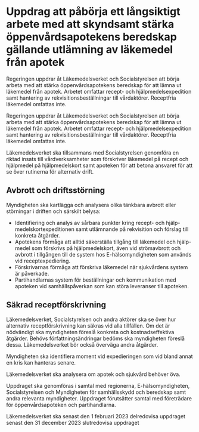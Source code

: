 # Uppdrag att påbörja ett långsiktigt arbete med att skyndsamt stärka öppenvårdsapotekens beredskap gällande utlämning av läkemedel från apotek

Regeringen uppdrar åt Läkemedelsverket och Socialstyrelsen att börja arbeta med att stärka öppenvårdsapotekens beredskap för att lämna ut läkemedel från apotek. Arbetet omfattar recept- och hjälpmedelsexpedition samt hantering av rekvisitionsbeställningar till vårdaktörer. Receptfria läkemedel omfattas inte.

Regeringen uppdrar åt Läkemedelsverket och Socialstyrelsen att börja arbeta med att stärka öppenvårdsapotekens beredskap för att lämna ut läkemedel från apotek. Arbetet omfattar recept- och hjälpmedelsexpedition samt hantering av rekvisitionsbeställningar till vårdaktörer. Receptfria läkemedel omfattas inte.

Läkemedelsverket ska tillsammans med Socialstyrelsen genomföra en riktad insats till vårdverksamheter som förskriver läkemedel på recept och hjälpmedel på hjälpmedelskort samt apoteken för att betona ansvaret för att se över rutinerna för alternativ drift.

## Avbrott och driftsstörning

Myndigheten ska kartlägga och analysera olika tänkbara avbrott eller störningar i driften och särskilt belysa:

* Identifiering och analys av sårbara punkter kring recept- och hjälp-medelskortexpeditionen samt utlämnande på rekvisition och förslag till konkreta åtgärder.
* Apotekens förmåga att alltid säkerställa tillgång till läkemedel och hjälp-medel som förskrivs på hjälpmedelskort, även vid strömavbrott och avbrott i tillgången till de system hos E-hälsomyndigheten som används vid receptexpediering.
* Förskrivarnas förmåga att förskriva läkemedel när sjukvårdens system är påverkade.
* Partihandlarnas system för beställningar och kommunikation med apoteken vid samhällspåverkan som kan störa leveranser till apoteken.

## Säkrad receptförskrivning

Läkemedelsverket, Socialstyrelsen och andra aktörer ska se över hur alternativ receptförskrivning kan säkras vid alla tillfällen. Om det är nödvändigt ska myndigheten föreslå konkreta och kostnadseffektiva åtgärder. Behövs författningsändringar bedöms ska myndigheten föreslå dessa. Läkemedelsverket bör också överväga andra åtgärder.

Myndigheten ska identifiera moment vid expedieringen som vid bland annat en kris kan hanteras senare.

Läkemedelsverket ska analysera om apotek och sjukvård behöver öva.

Uppdraget ska genomföras i samtal med regionerna, E-hälsomyndigheten, Socialstyrelsen och Myndigheten för samhällsskydd och beredskap samt andra relevanta myndigheter. Uppdraget förutsätter samtal med företrädare för öppenvårdsapoteken och partihandlarna.

Läkemedelsverket ska senast den 1 februari 2023 delredovisa uppdraget senast den 31 december 2023 slutredovisa uppdraget
